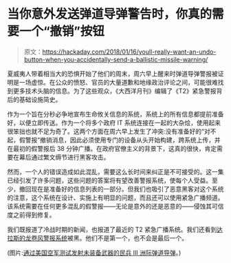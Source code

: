 # 当你意外发送弹道导弹警告时，你真的需要一个“撤销”按钮

> 原文：<https://hackaday.com/2018/01/16/youll-really-want-an-undo-button-when-you-accidentally-send-a-ballistic-missile-warning/>

夏威夷人带着相当大的恐惧开始了他们的周末，周六早上醒来时弹道导弹警报被证明是一场虚惊。在公众的愤怒、官员的大量道歉和地缘政治评论之间，可能很难找到更多技术头脑的信息。为了这些观众，《大西洋月刊》编辑了《T2》紧急警报背后的基础设施简史。

作为一个旨在分秒必争地宣布生命攸关信息的系统，系统上的所有信息都提前准备好，以便立即传送。作为一个将多个政府 IT 系统连接在一起的大杂烩，使用起来很笨拙也就不足为奇了。这两个方面在周六早上发生了冲突:没有准备好的“对不起，假警报”撤销消息，因此必须使用专门的设备从头开始构建，跨系统上传，并在最初的假警报后 38 分钟广播。在政府官僚主义的背景下，这真的很快，肯定需要在幕后通过繁文缛节进行黑客攻击。

然而，一个人的错误造成如此混乱，需要这么长时间来纠正是不可接受的。这一集已经引发了许多问题，这些问题的答案将有望改善警报系统，使每个人受益。至少，撤回现在是准备好的信息列表的一部分。但我们也吸引了恶意黑客对这个系统的注意，这个系统在设计、实施上有明显的问题，而且还可以使用紧急广播频道。该系统需要在任何更多混乱的假警报——无论是意外的还是恶意的——侵蚀其可信度之前得到修复。

我们既报道了冷战时期的新闻，也报道了最近的 T2 紧急广播系统。我们还看到[达拉斯的龙卷风警报系统](https://hackaday.com/2017/04/12/every-tornado-siren-in-dallas-hacked/)被黑。他们不是第一个，也不会是最后一个。

(图片:[通过美国空军测试发射未装备武器的民兵 III 洲际弹道导弹](http://www.af.mil/News/Photos/igphoto/2001787719/)。)
